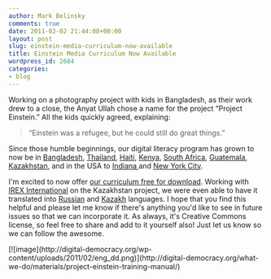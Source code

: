 ```yaml
---
author: Mark Belinsky
comments: true
date: 2011-02-02 21:44:08+00:00
layout: post
slug: einstein-media-curriculum-now-available
title: Einstein Media Curriculum Now Available
wordpress_id: 2684
categories:
- blog
---
```


Working on a photography project with kids in Bangladesh, as their work drew to a close, the Anyat Ullah chose a name for the  project “Project Einstein.” All the kids quickly agreed, explaining:


> “Einstein was a refugee,  but he could still do great things.”


Since those humble beginnings, our digital literacy program has grown to now be in [Bangladesh](http://bit.ly/cNqcWK), [Thailand](http://bit.ly/9BPJCh), [Haiti](http://bit.ly/abdGJC), [Kenya](http://bit.ly/dppg5U), [South Africa](http://bit.ly/aAqQ7K), [Guatemala](http://bit.ly/ba07gc), [Kazakhstan](http://digital-democracy.org/2010/11/17/tech-teens-in-kazakhstan/), and in the USA to [Indiana ](http://digital-democracy.org/2010/04/06/launching-project-einstein-indy-with-support-from-the-clowes-fund/)and [New York City](http://digital-democracy.org/2010/06/07/future-now-nyc%E2%80%99s-digital-storybook/).

I'm excited to now offer [our curriculum free for download](http://digital-democracy.org/what-we-do/materials/project-einstein-training-manual/). Working with [IREX International](http://www.irex.org/) on the Kazakhstan project, we were even able to have it translated into [Russian](http://digital-democracy.org/what-we-do/materials/project-einstein-training-manual/) and [Kazakh](http://digital-democracy.org/what-we-do/materials/project-einstein-training-manual/) languages. I hope that you find this helpful and please let me know if there's anything you'd like to see in future issues so that we can incorporate it. As always, it's Creative Commons license, so feel free to share and add to it yourself also! Just let us know so we can follow the awesome.

<caption id="" align="aligncenter" width="370" caption="Project Einstein Manual">[![image](http://digital-democracy.org/wp-content/uploads/2011/02/eng_dd.png)](http://digital-democracy.org/what-we-do/materials/project-einstein-training-manual/)</caption>
